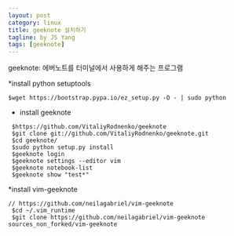 ```yaml
---
layout: post
category: linux
title: geeknote 설치하기
tagline: by JS Yang
tags: [geeknote]
---
```


geeknote: 에버노트를 터미널에서 사용하게 해주는 프로그램

*install python setuptools

`$wget https://bootstrap.pypa.io/ez_setup.py -O - | sudo python`

* install geeknote

```
 $https://github.com/VitaliyRodnenko/geeknote
 $git clone git://github.com/VitaliyRodnenko/geeknote.git
 $cd geeknote/
 $sudo python setup.py install
 $geeknote login
 $geeknote settings --editor vim
 $geeknote notebook-list
 $geeknote show "test*"
```

*install vim-geeknote

```
// https://github.com/neilagabriel/vim-geeknote
 $cd ~/.vim_runtime
 $git clone https://github.com/neilagabriel/vim-geeknote sources_non_forked/vim-geeknote
```
